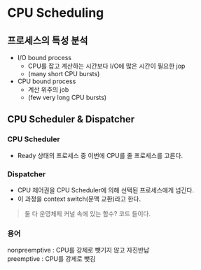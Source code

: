 # CPU Scheduling
## 프로세스의 특성 분석
- I/O bound process
  - CPU를 잡고 계산하는 시간보다 I/O에 많은 시간이 필요한 jop
  - (many short CPU bursts)
- CPU bound process
  - 계산 위주의 job
  - (few very long CPU bursts)

## CPU Scheduler & Dispatcher
### CPU Scheduler
- Ready 상태의 프로세스 중 이번에 CPU를 줄 프로세스를 고른다.

### Dispatcher
- CPU 제어권을 CPU Scheduler에 의해 선택된 프로세스에게 넘긴다.
- 이 과정을 context switch(문맥 교환)라고 한다.

> 둘 다 운영체제 커널 속에 있는 함수? 코드 들이다.

### 용어
nonpreemptive : CPU를 강제로 뺏기지 않고 자진반납  
preemptive : CPU를 강제로 뺏김

